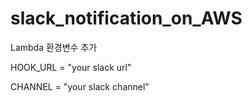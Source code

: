 # slack_notification_on_AWS


Lambda 환경변수 추가

HOOK_URL = "your slack url"

CHANNEL = "your slack channel"
